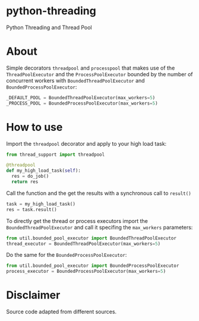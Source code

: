 # python-threading
Python Threading and Thread Pool

# About
Simple decorators `threadpool` and `processpool` that makes use of the `ThreadPoolExecutor` and the `ProcessPoolExecutor` bounded by the number of concurrent workers with `BoundedThreadPoolExecutor` and `BoundedProcessPoolExecutor`:

```python
_DEFAULT_POOL = BoundedThreadPoolExecutor(max_workers=5)
_PROCESS_POOL = BoundedProcessPoolExecutor(max_workers=5)
```

# How to use
Import the `threadpool` decorator and apply to your high load task:
```python
from thread_support import threadpool

@threadpool
def my_high_load_task(self):
  res = do_job()
  return res
```

Call the function and the get the results with a synchronous call to `result()`

```python
task = my_high_load_task()
res = task.result()
```

To directly get the thread or process executors import the `BoundedThreadPoolExecutor` and call it specifing the `max_workers` parameters:

```python
from util.bounded_pool_executor import BoundedThreadPoolExecutor
thread_executor = BoundedThreadPoolExecutor(max_workers=5)
```

Do the same for the `BoundedProcessPoolExecutor`:

```python
from util.bounded_pool_executor import BoundedProcessPoolExecutor
process_executor = BoundedProcessPoolExecutor(max_workers=5)
```

# Disclaimer
Source code adapted from different sources.
